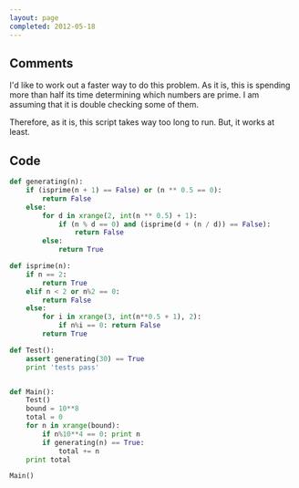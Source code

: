 ```yaml
---
layout: page
completed: 2012-05-18
---
```


## Comments

I'd like to work out a faster way to do this problem. As it is, this is
spending more than half its time determining which numbers are prime. I am
assuming that it is double checking some of them.

Therefore, as it is, this script takes way too long to run. But, it works at
least.

## Code

```python
def generating(n):
	if (isprime(n + 1) == False) or (n ** 0.5 == 0):
		return False
	else:
		for d in xrange(2, int(n ** 0.5) + 1):
			if (n % d == 0) and (isprime(d + (n / d)) == False):
				return False
		else:
			return True

def isprime(n):
	if n == 2:
		return True
	elif n < 2 or n%2 == 0:
		return False
	else:
		for i in xrange(3, int(n**0.5 + 1), 2):
			if n%i == 0: return False
		return True

def Test():
	assert generating(30) == True
	print 'tests pass'


def Main():
	Test()
	bound = 10**8
	total = 0
	for n in xrange(bound):
		if n%10**4 == 0: print n
		if generating(n) == True:
			total += n
	print total

Main()
```

